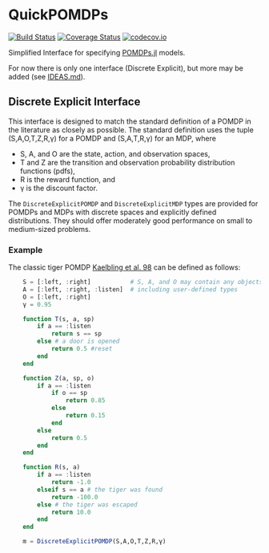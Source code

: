 # QuickPOMDPs

[![Build Status](https://travis-ci.org/JuliaPOMDP/QuickPOMDPs.jl.svg?branch=master)](https://travis-ci.org/JuliaPOMDP/QuickPOMDPs.jl)
[![Coverage Status](https://coveralls.io/repos/JuliaPOMDP/QuickPOMDPs.jl/badge.svg?branch=master&service=github)](https://coveralls.io/github/JuliaPOMDP/QuickPOMDPs.jl?branch=master)
[![codecov.io](http://codecov.io/github/JuliaPOMDP/QuickPOMDPs.jl/coverage.svg?branch=master)](http://codecov.io/github/JuliaPOMDP/QuickPOMDPs.jl?branch=master)

Simplified Interface for specifying [POMDPs.jl](https://github.com/JuliaPOMDP/POMDPs.jl) models.

For now there is only one interface (Discrete Explicit), but more may be added (see [IDEAS.md]()).

## Discrete Explicit Interface

This interface is designed to match the standard definition of a POMDP in the literature as closely as possible. The standard definition uses the tuple (S,A,O,T,Z,R,γ) for a POMDP and (S,A,T,R,γ) for an MDP, where

- S, A, and O are the state, action, and observation spaces,
- T and Z are the transition and observation probability distribution functions (pdfs),
- R is the reward function, and
- γ is the discount factor.

The `DiscreteExplicitPOMDP` and `DiscreteExplicitMDP` types are provided for POMDPs and MDPs with discrete spaces and explicitly defined distributions. They should offer moderately good performance on small to medium-sized problems.

### Example

The classic tiger POMDP [Kaelbling et al. 98](http://www.sciencedirect.com/science/article/pii/S000437029800023X) can be defined as follows:

```julia
    S = [:left, :right]           # S, A, and O may contain any objects
    A = [:left, :right, :listen]  # including user-defined types
    O = [:left, :right]
    γ = 0.95

    function T(s, a, sp)
        if a == :listen
            return s == sp
        else # a door is opened
            return 0.5 #reset
        end
    end

    function Z(a, sp, o)
        if a == :listen
            if o == sp
                return 0.85
            else
                return 0.15
            end
        else
            return 0.5
        end
    end

    function R(s, a)
        if a == :listen  
            return -1.0
        elseif s == a # the tiger was found
            return -100.0
        else # the tiger was escaped
            return 10.0
        end
    end

    m = DiscreteExplicitPOMDP(S,A,O,T,Z,R,γ)
```
